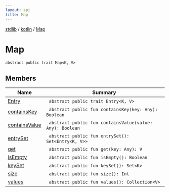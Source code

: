 ```yaml
---
layout: api
title: Map
---
```

[stdlib](../../index.html) / [kotlin](../index.html) / [Map](index.html)

# Map

```
abstract public trait Map<K, V> 
```
## Members
| Name | Summary |
|------|---------|
|[Entry](Entry/index.html)|&nbsp;&nbsp;`abstract public trait Entry<K, V> `<br>|
|[containsKey](containsKey.html)|&nbsp;&nbsp;`abstract public fun containsKey(key: Any): Boolean`<br>|
|[containsValue](containsValue.html)|&nbsp;&nbsp;`abstract public fun containsValue(value: Any): Boolean`<br>|
|[entrySet](entrySet.html)|&nbsp;&nbsp;`abstract public fun entrySet(): Set<Entry<K, V>>`<br>|
|[get](get.html)|&nbsp;&nbsp;`abstract public fun get(key: Any): V`<br>|
|[isEmpty](isEmpty.html)|&nbsp;&nbsp;`abstract public fun isEmpty(): Boolean`<br>|
|[keySet](keySet.html)|&nbsp;&nbsp;`abstract public fun keySet(): Set<K>`<br>|
|[size](size.html)|&nbsp;&nbsp;`abstract public fun size(): Int`<br>|
|[values](values.html)|&nbsp;&nbsp;`abstract public fun values(): Collection<V>`<br>|
